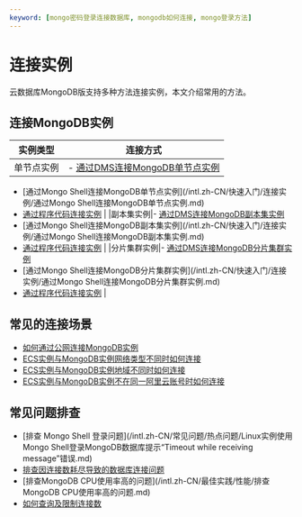 ```yaml
---
keyword: [mongo密码登录连接数据库, mongodb如何连接, mongo登录方法]
---
```


# 连接实例

云数据库MongoDB版支持多种方法连接实例，本文介绍常用的方法。

## 连接MongoDB实例

|实例类型|连接方式|
|----|----|
|单节点实例|-   [通过DMS连接MongoDB单节点实例](/intl.zh-CN/快速入门/连接实例/通过DMS连接MongoDB单节点实例.md)
-   [通过Mongo Shell连接MongoDB单节点实例](/intl.zh-CN/快速入门/连接实例/通过Mongo Shell连接MongoDB单节点实例.md)
-   [通过程序代码连接实例](/intl.zh-CN/快速入门/连接实例/通过程序代码连接MongoDB实例.md) |
|副本集实例|-   [通过DMS连接MongoDB副本集实例](/intl.zh-CN/快速入门/连接实例/通过DMS连接MongoDB副本集实例.md)
-   [通过Mongo Shell连接MongoDB副本集实例](/intl.zh-CN/快速入门/连接实例/通过Mongo Shell连接MongoDB副本集实例.md)
-   [通过程序代码连接实例](/intl.zh-CN/快速入门/连接实例/通过程序代码连接MongoDB实例.md) |
|分片集群实例|-   [通过DMS连接MongoDB分片集群实例](/intl.zh-CN/快速入门/连接实例/通过DMS连接MongoDB分片集群实例.md)
-   [通过Mongo Shell连接MongoDB分片集群实例](/intl.zh-CN/快速入门/连接实例/通过Mongo Shell连接MongoDB分片集群实例.md)
-   [通过程序代码连接实例]() |

## 常见的连接场景

-   [如何通过公网连接MongoDB实例](/intl.zh-CN/用户指南/连接实例/如何通过公网连接MongoDB实例.md)
-   [ECS实例与MongoDB实例网络类型不同时如何连接](/intl.zh-CN/用户指南/连接实例/ECS实例与MongoDB实例网络类型不同时如何连接.md)
-   [ECS实例与MongoDB实例地域不同时如何连接](/intl.zh-CN/用户指南/连接实例/ECS实例与MongoDB实例地域不同时如何连接.md)
-   [ECS实例与MongoDB实例不在同一阿里云账号时如何连接](/intl.zh-CN/用户指南/连接实例/ECS实例与MongoDB实例不在同一阿里云账号时如何连接.md)

## 常见问题排查

-   [排查 Mongo Shell 登录问题](/intl.zh-CN/常见问题/热点问题/Linux实例使用Mongo Shell登录MongoDB数据库提示“Timeout while receiving message”错误.md)
-   [排查因连接数耗尽导致的数据库连接问题](/intl.zh-CN/常见问题/热点问题/MongoDB实例连接数耗尽导致数据库连接失败.md)
-   [排查MongoDB CPU使用率高的问题](/intl.zh-CN/最佳实践/性能/排查MongoDB CPU使用率高的问题.md)
-   [如何查询及限制连接数](/intl.zh-CN/常见问题/热点问题/如何查询及限制MongoDB实例的连接数.md)


